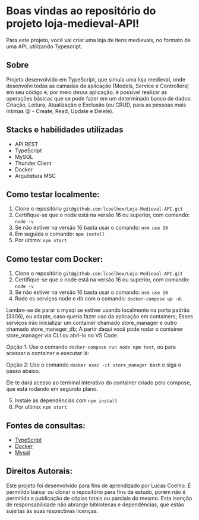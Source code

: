 # Boas vindas ao repositório do projeto loja-medieval-API!

Para este projeto, você vai criar uma loja de itens medievais, no formato de uma API, utilizando Typescript.


## Sobre
Projeto desenvolvido em TypeScript, que simula uma loja medieval, onde desenvolvi todas as camadas da aplicação (Models, Service e Controllers) em seu código e, por meio dessa aplicação, é possível realizar as operações básicas que se pode fazer em um determinado banco de dados: Criação, Leitura, Atualização e Exclusão (ou CRUD, para as pessoas mais íntimas 😜 - Create, Read, Update e Delete).

## Stacks e habilidades utilizadas
- API REST
- TypeScript
- MySQL
- Thunder Client
- Docker
- Arquitetura MSC

## Como testar localmente:
1. Clone o repositório `git@github.com:lcoelhox/Loja-Medieval-API.git`
2. Certifique-se que o node está na versão 16 ou superior, com comando: `node -v`
3. Se não estiver na versão 16 basta usar o comando: `nvm use 16`
4. Em seguida o comando: `npm install`
5. Por ultimo: `npm start`

## Como testar com Docker:
1. Clone o repositório `git@github.com:lcoelhox/Loja-Medieval-API.git`
2. Certifique-se que o node está na versão 16 ou superior, com comando: `node -v`
3. Se não estiver na versão 16 basta usar o comando: `nvm use 16`
4. Rode os serviços node e db com o comando: `docker-compose up -d`.

Lembre-se de parar o mysql se estiver usando localmente na porta padrão (3306), ou adapte, caso queria fazer uso da aplicação em containers;
Esses serviços irão inicializar um container chamado store_manager e outro chamado store_manager_db;
A partir daqui você pode rodar o container store_manager via CLI ou abri-lo no VS Code.

Opção 1: Use o comando `docker-compose run node npm test`, ou para acessar o container e executar lá:

Opção 2: Use o comando `docker exec -it store_manager bash` e siga o passo abaixo.

Ele te dará acesso ao terminal interativo do container criado pelo compose, que está rodando em segundo plano.

5. Instale as dependências com `npm install`
6. Por ultimo: `npm start`

## Fontes de consultas:
* [TypeScript](https://www.typescriptlang.org/docs/)
* [Docker](https://docs.docker.com/)
* [Mysql](https://dev.mysql.com/doc/)

## Direitos Autorais:
Este projeto foi desenvolvido para fins de aprendizado por Lucas Coelho. É permitido baixar ou clonar o repositório para fins de estudo, porém não é permitida a publicação de cópias totais ou parciais do mesmo. Esta isenção de responsabilidade não abrange bibliotecas e dependências, que estão sujeitas às suas respectivas licenças.
